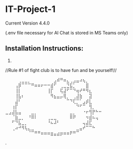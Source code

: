 # IT-Project-1
Current Version 4.4.0

(.env file necessary for AI Chat
is stored in MS Teams only)


## Installation Instructions:
1. 








//Rule #1 of fight club is
to have fun and be yourself!//


⠀⠀⠀⠀⢀⣀⣀⡀⠀⠀⠀⠀⠀⠀⠀⣠⠾⠛⠶⣄⢀⣠⣤⠴⢦⡀⠀⠀⠀⠀
⠀⠀⠀⢠⡿⠉⠉⠉⠛⠶⠶⠖⠒⠒⣾⠋⠀⢀⣀⣙⣯⡁⠀⠀⠀⣿⠀⠀⠀⠀
⠀⠀⠀⢸⡇⠀⠀⠀⠀⠀⠀⠀⠀⢸⡏⠀⠀⢯⣼⠋⠉⠙⢶⠞⠛⠻⣆⠀⠀⠀
⠀⠀⠀⢸⣧⠆⠀⠀⠀⠀⠀⠀⠀⠀⠻⣦⣤⡤⢿⡀⠀⢀⣼⣷⠀⠀⣽⠀⠀⠀
⠀⠀⠀⣼⠃⠀⠀⠀⠀⠀⠀⠀⠀⠀⠀⠀⠀⠀⠀⠉⠙⢏⡉⠁⣠⡾⣇⠀⠀⠀
⠀⠀⢰⡏⠀⠀⠀⠀⠀⠀⠀⠀⠀⠀⠀⠀⠀⠀⠀⠀⠀⠀⠙⠋⠉⠀⢻⡀⠀⠀
⣀⣠⣼⣧⣤⠀⠀⠀⣀⡀⠀⠀⠀⠀⠀⠀⠀⠀⠀⠀⣀⡀⠀⠀⠐⠖⢻⡟⠓⠒
⠀⠀⠈⣷⣀⡀⠀⠘⠿⠇⠀⠀⠀⢀⣀⣀⠀⠀⠀⠀⠿⠟⠀⠀⠀⠲⣾⠦⢤⠀
⠀⠀⠋⠙⣧⣀⡀⠀⠀⠀⠀⠀⠀⠘⠦⠼⠃⠀⠀⠀⠀⠀⠀⠀⢤⣼⣏⠀⠀⠀
⠀⠀⢀⠴⠚⠻⢧⣄⣀⠀⠀⠀⠀⠀⠀⠀⠀⠀⠀⠀⠀⠀⣀⣤⠞⠉⠉⠓⠀⠀
⠀⠀⠀⠀⠀⠀⠀⠈⠉⠛⠛⠶⠶⠶⣶⣤⣴⡶⠶⠶⠟⠛⠉⠀⠀⠀⠀⠀⠀







.
